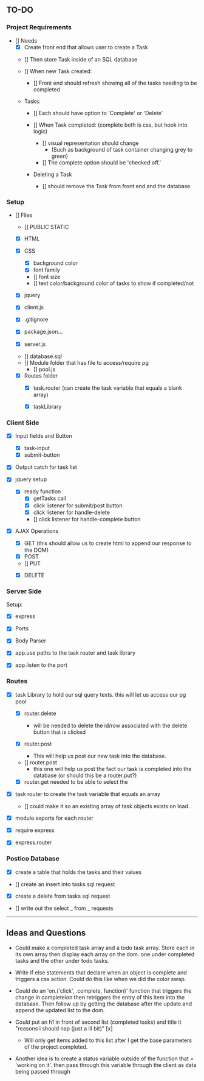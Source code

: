 ## TO-DO


### Project Requirements
- [] Needs
    - [x] Create front end that allows user to create a Task
    - [] Then store Task inside of an SQL database

    - [] When new Task created:
        - [] Front end should refresh showing all of the tasks needing to be completed

    - Tasks:
        - [] Each should have option to 'Complete' or 'Delete'

        - [] When Task completed: (complete both is css, but hook into logic)
            - [] visual representation should change
                - (Such as background of task container changing grey to green)
            - [] The complete option should be 'checked off.'

        - Deleting a Task
            - [] should remove the Task from front end and the database


### Setup
- [] Files
    - [] PUBLIC STATIC
    - [x] HTML
    - [x] CSS
        - [x] background color
        - [x] font family
        - [] font size
        - [] text color/background color of tasks to show if completed/not

    - [x] jquery
    - [x] client.js
    - [x] .gitignore
    - [x] package.json...
    - [x] server.js
    - [] database.sql
    - [] Module folder that has file to access/require pg 
        - [] pool.js

    - [x] Routes folder
        - [x] task.router (can create the task variable that equals a blank array)
        - [x] taskLibrary


### Client Side
- [x] Input fields and Button
    - [x] task-input
    - [x] submit-button

- [x] Output catch for task list

- [x] jquery setup
    - [x] ready function
        - [x] getTasks call
        - [x] click listener for submit/post button
        - [x] click listener for handle-delete
        - [] click listener for handle-complete button

- [x] AJAX Operations
    - [x] GET (this should allow us to create html to append our response to the DOM)
    - [x] POST
    - [] PUT
    - [x] DELETE


### Server Side
Setup:
- [x] express
- [x] Ports
- [x] Body Parser
- [x] app.use paths to the task router and task library
- [x] app.listen to the port 


### Routes
- [x] task Library to hold our sql query texts. this will let us access our pg pool
    - [x] router.delete 
        - will be needed to delete the id/row associated with the delete button that is clicked

    - [x] router.post
        - This will help us post our new task into the database.

    - [] router.post 
        - this one will help us post the fact our task is completed into the database (or should this be a router.put?)

    - [x] router.get needed to be able to select the 

- [x] task router to create the task variable that equals an array 
    - [] could make it so an existing array of task objects exists on load.

- [x] module.exports for each router
- [x] require express
- [x] express.router


### Postico Database
- [x] create a table that holds the tasks and their values
- [] create an insert into tasks sql request
- [x] create a delete from tasks sql request
- [] write out the select _ from _ requests

--------------------------------------------------------------------------------------

## Ideas and Questions

- Could make a completed task array and a todo task array. Store each in its own array then display each array on the dom. one under completed tasks and the other under todo tasks.

- Write if else statements that declare when an object is complete and triggers a css action. Could do this like when we did the color swap.

- Could do an 'on.('click', .complete, function)' function that triggers the change in completeion then retriggers the entry of this item into the database. Then follow up by getting the database after the update and append the updated list to the dom.

- Could put an h1 in front of second list (completed tasks) and title it "reasons i should nap (just a lil bit)" [x]
    - Will only get items added to this list after I get the base parameters of the project completed.


- Another idea is to create a status variable outside of the function that = 'working on it'. then pass through this variable through the client as data being passed through